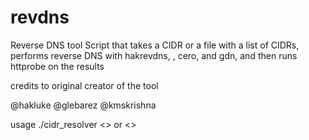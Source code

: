 # revdns
Reverse DNS tool
Script that takes a CIDR or a file with a list of CIDRs, performs reverse DNS with hakrevdns, , cero, and gdn, and then runs httprobe on the results

credits to original creator of the tool

@hakluke
@glebarez
@kmskrishna

usage 
./cidr_resolver <<CIDR>> or <<CIDR list>>
